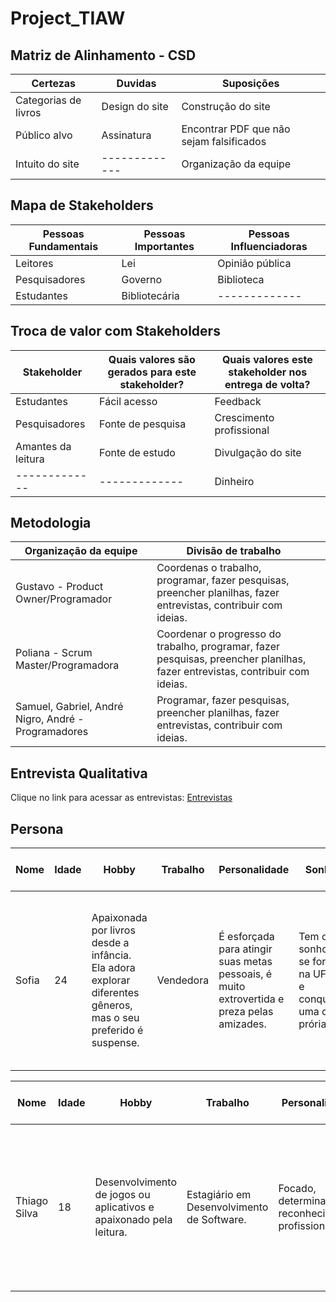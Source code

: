 # Project_TIAW

## Matriz de Alinhamento - CSD
|  Certezas  | Duvidas | Suposições |
| ------------- | ------------- | ------------- |
| Categorias de livros   |   Design do site | Construção do site  |
| Público alvo  |  Assinatura  | Encontrar PDF que não sejam falsificados |
| Intuito do site  | ------------- | Organização  da equipe  |


## Mapa de Stakeholders
|  Pessoas Fundamentais  | Pessoas Importantes | Pessoas Influenciadoras |
| ------------- | ------------- | ------------- |
| Leitores |	Lei	| Opinião pública |
| Pesquisadores |	Governo	| Biblioteca |
| Estudantes |	Bibliotecária 	| ------------- |

## Troca de valor com Stakeholders
|  Stakeholder  | Quais valores são gerados para este stakeholder? | Quais valores este stakeholder nos entrega de volta? |
| ------------- | ------------- | ------------- |
| Estudantes |	Fácil acesso | Feedback |
| Pesquisadores |	Fonte de pesquisa |	Crescimento profissional |
| Amantes da leitura |	Fonte de estudo	| Divulgação  do site |
| ------------- | ------------- | Dinheiro |

## Metodologia 
|  Organização da equipe  | Divisão de trabalho |  |
| ------------- | ------------- | ------------- |
| Gustavo - Product Owner/Programador |	Coordenas o trabalho, programar, fazer pesquisas, preencher planilhas, fazer entrevistas, contribuir com ideias. |  
| Poliana - Scrum Master/Programadora|	Coordenar o progresso do trabalho, programar, fazer pesquisas, preencher planilhas, fazer entrevistas, contribuir com ideias. |	
| Samuel, Gabriel, André Nigro, André - Programadores |	Programar, fazer pesquisas, preencher planilhas, fazer entrevistas, contribuir com ideias.	|  



## Entrevista Qualitativa
Clique no link para acessar as entrevistas: [Entrevistas](https://github.com/G-a-b-s/TechBook/blob/57123b39a552d4438ff2495b16cd7aeed41018e3/Entrevistas.md)

## Persona
|  Nome  | Idade | Hobby | Trabalho | Personalidade | Sonhos | Objetos e Lugares | Objetivos Chave | Como devemos tratá-la | Nunca Devemos |
| ------------- | ------------- | ------------- | ----------- | ------------ | ------------ | ------------- | -------------- | -------------- | ------------- |
| Sofia | 24 | Apaixonada por livros desde a infância. Ela adora explorar diferentes gêneros, mas o seu preferido é suspense. | Vendedora | É esforçada para atingir suas metas pessoais, é muito extrovertida e preza pelas amizades. | Tem o sonho de se formar na UFMG e conquistar uma casa prória. | Utiliza livros físicos para estudar, e utiliza muito as redes sóciais para se comunicar. | Ampla variedade de livros digitais tanto para lazer quanto pra estudos, redução de gastos e facilidade de transporte. | Devemos tratá-la fornecendo variedade de conteúdo​, ouvindo feedbacks para melhorias contínuas | Não ouvir seu feedback, complicar a interface, não manter a biblioteca atualizada. |

|  Nome  | Idade | Hobby | Trabalho | Personalidade | Sonhos | Objetos e Lugares | Objetivos Chave | Como devemos tratá-la | Nunca Devemos |
| ------------- | ------------- | ------------- | ----------- | ------------ | ------------ | ------------- | -------------- | -------------- | ------------- |
| Thiago Silva | 18 | Desenvolvimento de jogos ou aplicativos e apaixonado pela leitura. | Estagiário em Desenvolvimento de Software.  |Focado, determinado e reconhecimento profissional. | Explorar novos mundos através da leitura e desfrutar momentos de Relaxamento. | Livros técnicos e de ficção. Parques ou bibliotecas.  | Cultivar um equilíbrio entre trabalho e vida pessoal, explorar diversos gêneros Lliterários e aprimorar habilidades em desenvolvimento de software. | Sendo colaborativo, comunicação clara e direta​ e receptivo a feedback. |Ignorar suas opiniões e feedback, complicar a interface, sobrecarregá-la com demandas excessivas e desconsiderar seus interesses pessoais. | 

